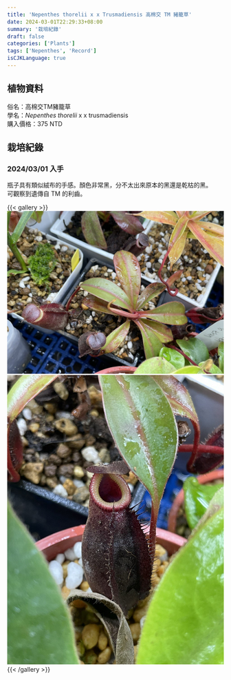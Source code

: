 ```yaml
---
title: 'Nepenthes thorelii x x Trusmadiensis 高棉交 TM 豬籠草'
date: 2024-03-01T22:29:33+08:00
summary: '栽培紀錄'
draft: false
categories: ['Plants']
tags: ['Nepenthes', 'Record']
isCJKLanguage: true
---
```


## 植物資料

俗名：高棉交TM豬籠草  
學名：*Nepenthes thorelii* x x trusmadiensis  
購入價格：375 NTD  

## 栽培紀錄

### 2024/03/01 入手

瓶子具有類似絨布的手感。顏色非常黑，分不太出來原本的黑還是乾枯的黑。  
可觀察到遺傳自 TM 的利齒。  

{{< gallery >}}
  <img src="./images/2024-03-01(1).jpg" class="grid-w50">
  <img src="./images/2024-03-01(2).jpg" class="grid-w50">
{{< /gallery >}}
